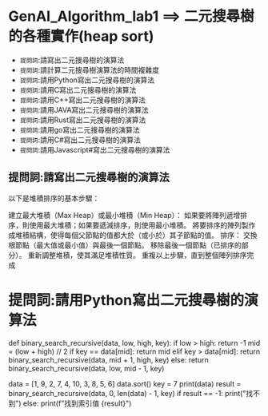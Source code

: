 # GenAI_Algorithm_lab1 ==> 二元搜尋樹的各種實作(heap sort)
- `提問詞`:請寫出二元搜尋樹的演算法
- `提問詞`:請計算二元搜尋樹演算法的時間複雜度
- `提問詞`:請用Python寫出二元搜尋樹的演算法
- `提問詞`:請用C寫出二元搜尋樹的演算法
- `提問詞`:請用C++寫出二元搜尋樹的演算法
- `提問詞`:請用JAVA寫出二元搜尋樹的演算法
- `提問詞`:請用Rust寫出二元搜尋樹的演算法
- `提問詞`:請用go寫出二元搜尋樹的演算法
- `提問詞`:請用C#寫出二元搜尋樹的演算法
- `提問詞`:請用Javascript#寫出二元搜尋樹的演算法

## 提問詞:請寫出二元搜尋樹的演算法
以下是堆積排序的基本步驟：

建立最大堆積（Max Heap）或最小堆積（Min Heap）：
如果要將陣列遞增排序，則使用最大堆積；如果要遞減排序，則使用最小堆積。
將要排序的陣列製作成堆積結構，使得每個父節點的值都大於（或小於）其子節點的值。
排序：
交換根節點（最大值或最小值）與最後一個節點。
移除最後一個節點（已排序的部分）。
重新調整堆積，使其滿足堆積性質。
重複以上步驟，直到整個陣列排序完成

# 提問詞:請用Python寫出二元搜尋樹的演算法

def binary_search_recursive(data, low, high, key):
    if low > high:
        return -1
    mid = (low + high) // 2
    if key == data[mid]:
        return mid
    elif key > data[mid]:
        return binary_search_recursive(data, mid + 1, high, key)
    else:
        return binary_search_recursive(data, low, mid - 1, key)

data = [1, 9, 2, 7, 4, 10, 3, 8, 5, 6]
data.sort()
key = 7
print(data)
result = binary_search_recursive(data, 0, len(data) - 1, key)
if result == -1:
    print("找不到")
else:
    print(f"找到索引值 {result}")




 
